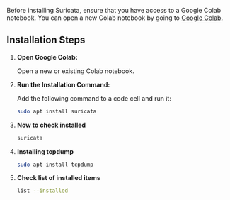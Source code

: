 Before installing Suricata, ensure that you have access to a Google Colab notebook. You can open a new Colab notebook by going to [Google Colab](https://colab.research.google.com/).

## Installation Steps

1. **Open Google Colab:**

   Open a new or existing Colab notebook.

2. **Run the Installation Command:**

   Add the following command to a code cell and run it:

   ```bash
   sudo apt install suricata
3. **Now to check installed**
    ```bash
   suricata
4. **Installing tcpdump**
    ```bash
   sudo apt install tcpdump

5. **Check list of installed items**
   ```bash
   list --installed 
   
   
